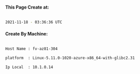 
   
#### This Page Create at:

```bash

2021-11-18 - 03:36:36 UTC

```

#### Create By Machine:

```bash

Host Name : fv-az81-304

platform  : Linux-5.11.0-1020-azure-x86_64-with-glibc2.31

Ip Local  : 10.1.0.14

```

